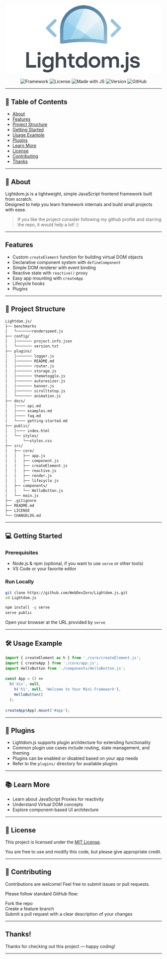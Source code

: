 ![LightdomLogo](images/LightdomLogoPNG.png)

<p align="center">
  <img src="https://img.shields.io/badge/Framework-007ACC?style=flat&logo=code&logoColor=white" alt="Framework" />
  <img src="https://img.shields.io/badge/License-MIT-blue.svg" alt="License" />
  <img src="https://img.shields.io/badge/made%20with-JavaScript-yellow" alt="Made with JS" />
  <img src="https://img.shields.io/badge/version-1.2.0-green" alt="Version" />
  <img src="https://img.shields.io/badge/GitHub-181717?style=flat&logo=github&logoColor=white" alt="GitHub" />
</p>


---


## 📑 Table of Contents

- [About](#-about)
- [Features](#features)
- [Project Structure](#-project-structure)
- [Getting Started](#-getting-started)
- [Usage Example](#-usage-example)
- [Plugins](#-plugins)
- [Learn More](#-learn-more)
- [License](#-license)
- [Contributing](#-contributing)
- [Thanks](#thanks)

---

## 🚀 About

Lightdom.js is a lightweight, simple JavaScript frontend framework built from scratch.  
Designed to help you learn framework internals and build small projects with ease.

> If you like the project consider following my github profile and starring the repo, it would help a lot! :)

---

## Features

- Custom `createElement` function for building virtual DOM objects  
- Declarative component system with `defineComponent`  
- Simple DOM renderer with event binding  
- Reactive state with `reactive()` proxy  
- Easy app mounting with `createApp`
- Lifecycle hooks
- Plugins

---

## 📁 Project Structure

```text
Lightdom.js/
├── benchmarks
│   └───────renderspeed.js
├── config/
│   │─────── project.info.json
│   └─────── version.txt
├── plugins/
│   │─────── logger.js
│   │─────── README.md
│   │─────── router.js
│   │─────── storage.js
│   │─────── themetoggle.js
│   │─────── autoresizer.js
│   │─────── banner.js
│   │─────── scrolltotop.js
│   └─────── animation.js
├── docs/
│   │──── api.md
│   │──── examples.md
│   │──── faq.md
│   └──── getting-started.md
├── public/
│   │──── index.html
│   └── styles/
│       └──styles.css
├── src/
│   ├── core/
│   │   ├── app.js
│   │   ├── component.js
│   │   ├── createElement.js
│   │   ├── reactive.js
│   │   ├── render.js
│   │   ├── lifecycle.js
│   ├── components/
│   │   └── HelloButton.js
│   └── main.js
├── .gitignore
├── README.md
├── LICENSE
└── CHANGELOG.md
```

---

## 💻 Getting Started

### Prerequisites

- Node.js & npm (optional, if you want to use `serve` or other tools)  
- VS Code or your favorite editor

### Run Locally

```bash
git clone https://github.com/WebDevZero/Lightdom.js.git
cd Lightdom.js
```

```bash
npm install -g serve
serve public
```

Open your browser at the URL provided by `serve`

---

## 🛠️ Usage Example

```js
import { createElement as h } from './core/createElement.js';
import { createApp } from './core/app.js';
import HelloButton from './components/HelloButton.js';

const App = () =>
  h('div', null,
    h('h1', null, 'Welcome to Your Mini Framework'),
    HelloButton()
  );

createApp(App).mount('#app');
```
---
## 🧩 Plugins

- Lightdom.js supports plugin architecture for extending functionality  
- Common plugin use cases include routing, state management, and theming  
- Plugins can be enabled or disabled based on your app needs  
- Refer to the `plugins/` directory for available plugins  

---

## 📚 Learn More

- Learn about JavaScript Proxies for reactivity  
- Understand Virtual DOM concepts  
- Explore component-based UI architecture

---

## 📄 License

This project is licensed under the [MIT License](LICENSE).

You are free to use and modify this code, but please give appropriate credit.

---

## 🤝 Contributing

Contributions are welcome! Feel free to submit issues or pull requests.

Please follow standard GitHub flow:

Fork the repo<br>
Create a feature branch<br>
Submit a pull request with a clear description of your changes

---

## Thanks!

Thanks for checking out this project — happy coding!

---

